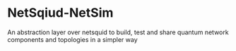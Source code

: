 # NetSqiud-NetSim
An abstraction layer over netsquid to build, test and share quantum network components and topologies in a simpler way
